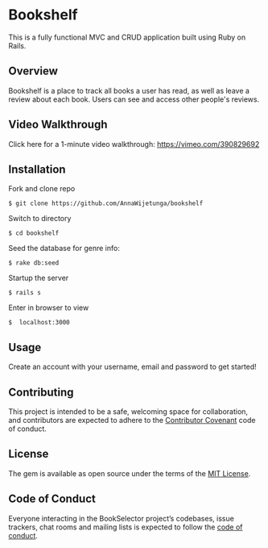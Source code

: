 # Bookshelf

This is a fully functional MVC and CRUD application built using Ruby on Rails.

## Overview

Bookshelf is a place to track all books a user has read, as well as leave a review about each book. Users can see and access other people's reviews.

## Video Walkthrough

Click here for a 1-minute video walkthrough: https://vimeo.com/390829692

## Installation

Fork and clone repo

    $ git clone https://github.com/AnnaWijetunga/bookshelf

Switch to directory

    $ cd bookshelf

Seed the database for genre info:

    $ rake db:seed

Startup the server

    $ rails s

Enter in browser to view

    $  localhost:3000

## Usage

Create an account with your username, email and password to get started!

## Contributing

This project is intended to be a safe, welcoming space for collaboration, and contributors are expected to adhere to the [Contributor Covenant](http://contributor-covenant.org) code of conduct.

## License

The gem is available as open source under the terms of the [MIT License](https://opensource.org/licenses/MIT).

## Code of Conduct

Everyone interacting in the BookSelector project’s codebases, issue trackers, chat rooms and mailing lists is expected to follow the [code of conduct](https://github.com/<AnnaWijetunga>/book_selector/blob/master/CODE_OF_CONDUCT.md).
